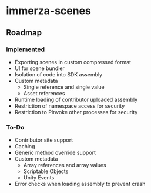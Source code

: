 # immerza-scenes

## Roadmap
### Implemented
- Exporting scenes in custom compressed format
- UI for scene bundler
- Isolation of code into SDK assembly
- Custom metadata
    - Single reference and single value
    - Asset references
- Runtime loading of contributor uploaded assembly
- Restriction of namespace access for security
- Restriction to PInvoke other processes for security 

### To-Do
- Contributor site support
- Caching
- Generic method override support
- Custom metadata
    - Array references and array values
    - Scriptable Objects
    - Unity Events
- Error checks when loading assembly to prevent crash